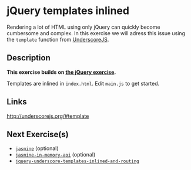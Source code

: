 # jQuery templates inlined

Rendering a lot of HTML using only jQuery can quickly become cumbersome and
complex. In this exercise we will adress this issue using the `template`
function from [UnderscoreJS](http://underscorejs.org/#template).

## Description

**This exercise builds on [the jQuery exercise](../jquery).**

Templates are inlined in `index.html`. Edit `main.js` to get started.

## Links
http://underscorejs.org/#template

## Next Exercise(s)

* [`jasmine`](jasmine) (optional)
* [`jasmine-in-memory-api`](jasmine) (optional)
* [`jquery-underscore-templates-inlined-and-routing`](jquery-underscore-templates-inlined-and-routing)
